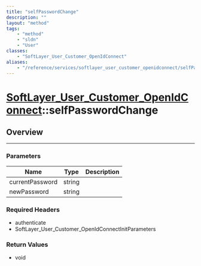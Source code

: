 ```yaml
---
title: "selfPasswordChange"
description: ""
layout: "method"
tags:
    - "method"
    - "sldn"
    - "User"
classes:
    - "SoftLayer_User_Customer_OpenIdConnect"
aliases:
    - "/reference/services/softlayer_user_customer_openidconnect/selfPasswordChange"
---
```

# [SoftLayer_User_Customer_OpenIdConnect](/reference/services/SoftLayer_User_Customer_OpenIdConnect)::selfPasswordChange




## Overview 


-----

### Parameters 
|Name | Type | Description |
| --- | --- | --- |
|currentPassword| string| |
|newPassword| string| |


### Required Headers
* authenticate
* SoftLayer_User_Customer_OpenIdConnectInitParameters


### Return Values
* void




